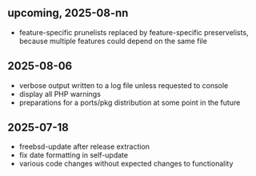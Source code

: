 ## upcoming, 2025-08-nn ##
* feature-specific prunelists replaced by feature-specific preservelists, because multiple features could depend on the same file

## 2025-08-06 ##
* verbose output written to a log file unless requested to console
* display all PHP warnings
* preparations for a ports/pkg distribution at some point in the future

## 2025-07-18 ##
* freebsd-update after release extraction
* fix date formatting in self-update
* various code changes without expected changes to functionality
